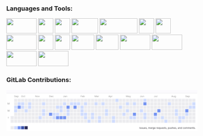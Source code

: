 
<h3 align="left">Languages and Tools:</h3>
<p align="left">
  <img src="https://www.vectorlogo.zone/logos/python/python-ar21.svg" width="80" height="40"/>
  <img src="https://www.vectorlogo.zone/logos/gnu_bash/gnu_bash-ar21.svg" width="40" height="40"/>
  <img src="https://www.vectorlogo.zone/logos/pocoo_flask/pocoo_flask-icon.svg" width="40" height="40"/>
  <img src="https://www.vectorlogo.zone/logos/getbootstrap/getbootstrap-ar21.svg" width="70" height="40"/>
  <img src="https://www.vectorlogo.zone/logos/mysql/mysql-horizontal.svg" width="100" height="40"/>
  <img src="https://cdn.jsdelivr.net/gh/devicons/devicon/icons/sqlalchemy/sqlalchemy-original.svg" width="40" height="40"/>
  <img src="https://www.vectorlogo.zone/logos/docker/docker-official.svg" width="40" height="40"/>
  <img src="https://www.vectorlogo.zone/logos/amazon_aws/amazon_aws-ar21.svg" width="80" height="40"/>
  <img src="https://cdn.jsdelivr.net/gh/devicons/devicon/icons/pandas/pandas-original.svg" width="40" height="40"/>
  <img src="https://cdn.jsdelivr.net/gh/devicons/devicon/icons/pytorch/pytorch-plain-wordmark.svg" width="40" height="40"/>
  <img src="https://www.vectorlogo.zone/logos/apache_kafka/apache_kafka-ar21.svg" width="60" height="40"/>
  <img src="https://www.vectorlogo.zone/logos/apache_spark/apache_spark-ar21.svg" width="60" height="40"/>
  <img src="https://www.vectorlogo.zone/logos/rabbitmq/rabbitmq-ar21.svg" width="80" height="40"/>
  <img src="https://www.vectorlogo.zone/logos/influxdata/influxdata-ar21.svg" width="80" height="40"/>
  <img src="https://www.vectorlogo.zone/logos/gitlab/gitlab-ar21.svg" width="80" height="40"/>
  <img src="https://www.vectorlogo.zone/logos/linux/linux-ar21.svg" width="80" height="40"/>
</p>

<h3 align="left">GitLab Contributions:</h3>
<p align="center">
  <img src="contribution.png"/>
</p>

